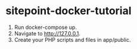 # sitepoint-docker-tutorial

1. Run docker-compose up.
2. Navigate to http://127.0.0.1.
3. Create your PHP scripts and files in app/public.
